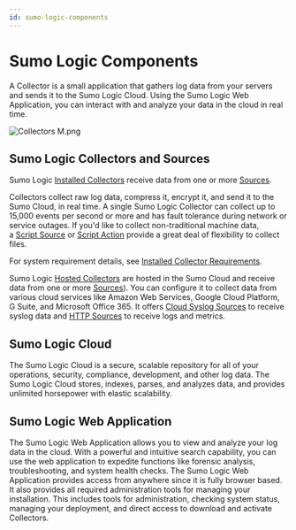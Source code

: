 ```yaml
---
id: sumo-logic-components
---
```


# Sumo Logic Components

A Collector is a small application that gathers log data from your servers and sends it to the Sumo Logic Cloud. Using the Sumo Logic Web Application, you can interact with and analyze your data in the cloud in real time.

![Collectors M.png](/img/get-started/CollectorsM.png)

## Sumo Logic Collectors and Sources

Sumo Logic [Installed Collectors](/docs/send-data/sources/installed-collectors) receive data from one or more [Sources](/docs/send-data/sources).

Collectors collect raw log data, compress it, encrypt it, and send it to the Sumo Cloud, in real time. A single Sumo Logic Collector can collect up to 15,000 events per second or more and has fault tolerance during network or service outages. If you'd like to collect non-traditional machine data, a [Script Source](/docs/send-data/sources/installed-collectors/script-source) or [Script Action](../send-data/sources/installed-collectors/script-action.md) provide a great deal of flexibility to collect files.

For system requirement details, see [Installed Collector Requirements](system-requirements.md).

Sumo Logic [Hosted Collectors](/docs/send-data/hosted-collectors) are hosted in the Sumo Cloud and receive data from one or more [Sources](/docs/send-data/sources)). You can configure it to collect data from various cloud services like Amazon Web Services, Google Cloud Platform, G Suite, and Microsoft Office 365. It offers [Cloud Syslog Sources](/docs/send-data//hosted-collectors/cloud-syslog-source) to receive syslog data and [HTTP Sources](/docs/send-data//hosted-collectors/http-logs-metrics-source) to receive logs and metrics.

## Sumo Logic Cloud

The Sumo Logic Cloud is a secure, scalable repository for all of your operations, security, compliance, development, and other log data. The Sumo Logic Cloud stores, indexes, parses, and analyzes data, and provides unlimited horsepower with elastic scalability.

## Sumo Logic Web Application

The Sumo Logic Web Application allows you to view and analyze your log data in the cloud. With a powerful and intuitive search capability, you can use the web application to expedite functions like forensic analysis, troubleshooting, and system health checks. The Sumo Logic Web Application provides access from anywhere since it is fully browser based. It also provides all required administration tools for managing your installation. This includes tools for administration, checking system status, managing your deployment, and direct access to download  and activate Collectors.
